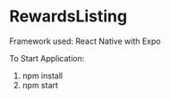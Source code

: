 # RewardsListing
Framework used: React Native with Expo 

To Start Application:
1. npm install
2. npm start
